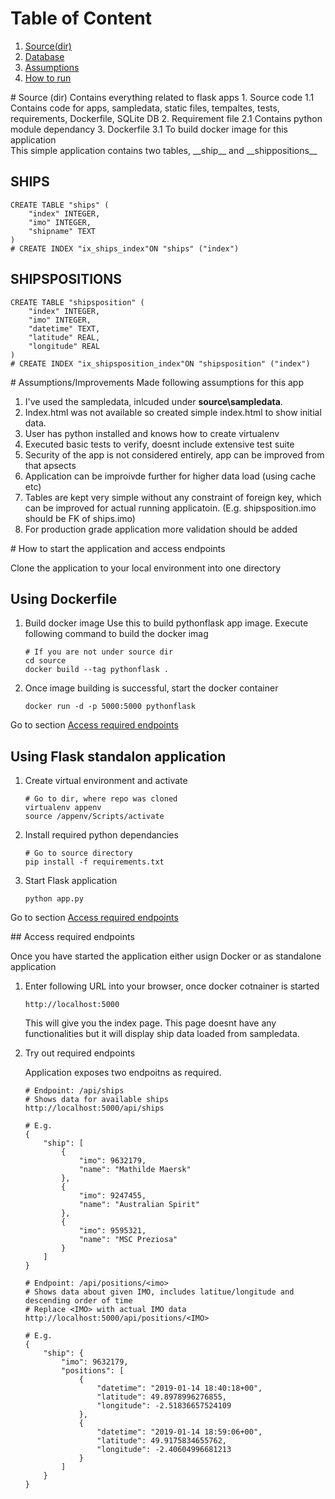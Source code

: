 # Table of Content
1. [Source(dir)](#source)
2. [Database](#db)
3. [Assumptions](#assumptions)
4. [How to run](#howtorun)

<div id="source">
# Source (dir)
Contains everything related to flask apps
1. Source code
    1.1 Contains code for apps, sampledata, static files, tempaltes, tests, requirements, Dockerfile, SQLite DB
2. Requirement file
    2.1 Contains python module dependancy
3. Dockerfile
    3.1 To build docker image for this application

<div id="db">
This simple application contains two tables, __ship__ and __shippositions__

## SHIPS
```
CREATE TABLE "ships" (
    "index" INTEGER,
    "imo" INTEGER,
    "shipname" TEXT
)
# CREATE INDEX "ix_ships_index"ON "ships" ("index")
```

## SHIPSPOSITIONS
```
CREATE TABLE "shipsposition" (
    "index" INTEGER,
    "imo" INTEGER,
    "datetime" TEXT,
    "latitude" REAL,
    "longitude" REAL
)
# CREATE INDEX "ix_shipsposition_index"ON "shipsposition" ("index")
```

<div id="assumptions">
# Assumptions/Improvements
Made following assumptions for this app

1. I've used the sampledata, inlcuded under __source\sampledata__.
2. Index.html was not available so created simple index.html to show initial data.
3. User has python installed and knows how to create virtualenv
4. Executed basic tests to verify, doesnt include extensive test suite
5. Security of the app is not considered entirely, app can be improved from that apsects
6. Application can be improivde further for higher data load (using cache etc)
7. Tables are kept very simple without any constraint of foreign key, which can be improved for actual running applicatoin. (E.g. shipsposition.imo should be FK of ships.imo)
8. For production grade application more validation should be added

<div id="howtorun">
# How to start the application and access endpoints

Clone the application to your local environment into one directory

## Using Dockerfile

1. Build docker image
    Use this to build pythonflask app image. Execute following command to build the docker imag
    ```
    # If you are not under source dir
    cd source
    docker build --tag pythonflask .
    ```

2. Once image building is successful, start the docker container
    ```
    docker run -d -p 5000:5000 pythonflask
    ```
Go to section [Access required endpoints](#access) 
    
## Using Flask standalon application

1. Create virtual environment and activate
    ```
    # Go to dir, where repo was cloned
    virtualenv appenv
    source /appenv/Scripts/activate
    ```
2. Install required python dependancies
    ```
    # Go to source directory
    pip install -f requirements.txt
    ```
3. Start Flask application
    ```
    python app.py
    ```
Go to section [Access required endpoints](#access)

<div id="access">
## Access required endpoints

Once you have started the application either usign Docker or as standalone application

1. Enter following URL into your browser, once docker cotnainer is started

    ```
    http://localhost:5000
    ```
    This will give you the index page. This page doesnt have any functionalities but it will display ship data loaded from sampledata.

2. Try out required endpoints
    
    Application exposes two endpoitns as required.

    ```
    # Endpoint: /api/ships
    # Shows data for available ships
    http://localhost:5000/api/ships

    # E.g.
    {
        "ship": [
            {
                "imo": 9632179,
                "name": "Mathilde Maersk"
            },
            {
                "imo": 9247455,
                "name": "Australian Spirit"
            },
            {
                "imo": 9595321,
                "name": "MSC Preziosa"
            }
        ]
    }
    ```

    ```
    # Endpoint: /api/positions/<imo>
    # Shows data about given IMO, includes latitue/longitude and descending order of time
    # Replace <IMO> with actual IMO data
    http://localhost:5000/api/positions/<IMO>

    # E.g.
    {
        "ship": {
            "imo": 9632179,
            "positions": [
                {
                    "datetime": "2019-01-14 18:40:18+00",
                    "latitude": 49.8978996276855,
                    "longitude": -2.51836657524109
                },
                {
                    "datetime": "2019-01-14 18:59:06+00",
                    "latitude": 49.9175834655762,
                    "longitude": -2.40604996681213
                }
            ]
        }
    }
    ```